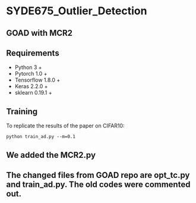 # SYDE675_Outlier_Detection
## GOAD with MCR2

## Requirements
* Python 3 +
* Pytorch 1.0 +
* Tensorflow 1.8.0 +
* Keras 2.2.0 +
* sklearn 0.19.1 +

## Training

To replicate the results of the paper on CIFAR10:
```
python train_ad.py --m=0.1
```
## We added the MCR2.py
## The changed files from GOAD repo are opt_tc.py and train_ad.py. The old codes were commented out.
